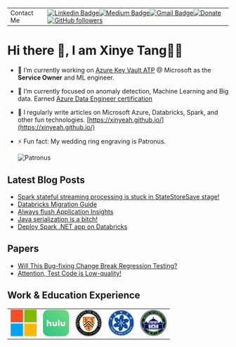 | | |
|-|-|
|Contact Me|[![Linkedin Badge](https://img.shields.io/badge/xinye-blue?style=flat-square&logo=Linkedin&logoColor=white&link=https://www.linkedin.com/in/xinye-tang/)](https://www.linkedin.com/in/xinye-tang/)[![Medium Badge](https://img.shields.io/badge/TangTalk-black?style=flat-square&labelColor=000000&logo=Medium&link=https://xinyeah.github.io/)](https://xinyeah.github.io/)[![Gmail Badge](https://img.shields.io/badge/tangxinye.tina@gmail.com-red?style=flat-square&logo=Gmail&logoColor=white&link=mailto:tangxinye.tina@gmail.com)](mailto:tangxinye.tina@gmail.com)[![Donate](https://img.shields.io/badge/Support-%24-blue)](https://www.paypal.me/xinyeah)[![GitHub followers](https://img.shields.io/github/followers/xinyeah?label=Follow&style=social)](https://github.com/xinyeah/?tab=follow)|


# Hi there 👋, I am Xinye Tang👩‍💻

- 🔭 I’m currently working on [Azure Key Vault ATP](https://docs.microsoft.com/en-us/azure/security-center/advanced-threat-protection-key-vault) @ Microsoft as the **Service Owner** and ML engineer.

- 🌱 I’m currently focused on anomaly detection, Machine Learning and Big data. Earned [Azure Data Engineer certification](https://www.youracclaim.com/badges/ba23d9b9-e09b-4c41-84c7-37d4de1ded6c/public_url)

- 📝 I regularly write articles on Microsoft Azure, Databricks, Spark, and other fun technologies. [https://xinyeah.github.io/](https://xinyeah.github.io/)

- ⚡ Fun fact: My wedding ring engraving is Patronus.

  <img src="https://images.ctfassets.net/usf1vwtuqyxm/6LWiIIfCx2eQkSU8yQeq88/bd866f01c30702ceafbd72151cdfdc82/Patronus_PM_B3C21M3HarrysPatronusChargingDownDementorsAcrossTheLake.Moment.jpg?w=914" alt="Patronus"  width="880"/>

##  Latest Blog Posts

<!-- BLOG-POST-LIST:START -->
- [Spark stateful streaming processing is stuck in StateStoreSave stage!](https://xinyeah.github.io/Spark-stateful-streaming-processing-is-stuck-in-StateStoreSave-stage/)
- [Databricks Migration Guide](https://xinyeah.github.io/databricks-migration-guide/)
- [Always flush Application Insights](https://xinyeah.github.io/always-flush-application-insights/)
- [Java serialization is a bitch!](https://xinyeah.github.io/Java-serialization-is-a-bitch/)
- [Deploy Spark .NET app on Databricks](https://xinyeah.github.io/deploy-spark-dotnet-app-on-databricks/)
<!-- BLOG-POST-LIST:END -->

## Papers

- [Will This Bug-fixing Change Break Regression Testing?](https://ieeexplore.ieee.org/document/7321218)
- [Attention, Test Code is Low-quality!](http://ceur-ws.org/Vol-1469/paper5.pdf)


## Work & Education Experience
<table>
  <tr>
    <td><img src="https://raw.githubusercontent.com/xinyeah/xinyeah/master/images/microsoft.png" alt="Microsoft" width="60"/></td>
    <td><img src="https://raw.githubusercontent.com/xinyeah/xinyeah/master/images/hulu.png" alt="Hulu" width="60"/></td>
    <td><img src="https://raw.githubusercontent.com/xinyeah/xinyeah/master/images/waterloo.png" alt="University of Waterloo" width="60"/></td>
    <td><img src="https://raw.githubusercontent.com/xinyeah/xinyeah/master/images/cas.png" alt="UCAS" width="60"/></td>
    <td><img src="https://raw.githubusercontent.com/xinyeah/xinyeah/master/images/whu.png" alt="Wuhan University" width="60"/></td>
  </tr>
</table>
